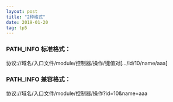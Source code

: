 ```yaml
---
layout: post
title: "2种格式"
date: 2019-01-20
tag: tp5
---
```


### PATH_INFO 标准格式：  

协议://域名/入口文件/module/控制器/操作/键值对[.../id/10/name/aaa]

### PATH_INFO 兼容格式：  

协议://域名/入口文件/module/控制器/操作?id=10&name=aaa
